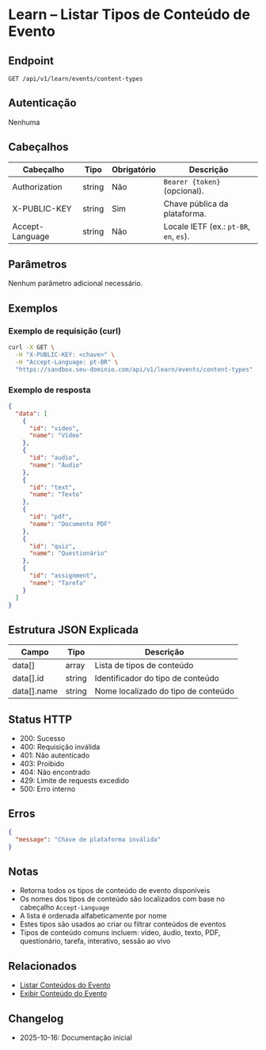 # Learn – Listar Tipos de Conteúdo de Evento

## Endpoint

```
GET /api/v1/learn/events/content-types
```

## Autenticação

Nenhuma

## Cabeçalhos

| Cabeçalho       | Tipo   | Obrigatório | Descrição |
| --------------- | ------ | ----------- | --------- |
| Authorization   | string | Não         | `Bearer {token}` (opcional). |
| X-PUBLIC-KEY    | string | Sim         | Chave pública da plataforma. |
| Accept-Language | string | Não         | Locale IETF (ex.: `pt-BR`, `en`, `es`). |

## Parâmetros

Nenhum parâmetro adicional necessário.

## Exemplos

### Exemplo de requisição (curl)

```bash
curl -X GET \
  -H "X-PUBLIC-KEY: <chave>" \
  -H "Accept-Language: pt-BR" \
  "https://sandbox.seu-dominio.com/api/v1/learn/events/content-types"
```

### Exemplo de resposta

```json
{
  "data": [
    {
      "id": "video",
      "name": "Vídeo"
    },
    {
      "id": "audio",
      "name": "Áudio"
    },
    {
      "id": "text",
      "name": "Texto"
    },
    {
      "id": "pdf",
      "name": "Documento PDF"
    },
    {
      "id": "quiz",
      "name": "Questionário"
    },
    {
      "id": "assignment",
      "name": "Tarefa"
    }
  ]
}
```

## Estrutura JSON Explicada

| Campo       | Tipo   | Descrição |
| ----------- | ------ | --------- |
| data[]      | array  | Lista de tipos de conteúdo |
| data[].id   | string | Identificador do tipo de conteúdo |
| data[].name | string | Nome localizado do tipo de conteúdo |

## Status HTTP

- 200: Sucesso
- 400: Requisição inválida
- 401: Não autenticado
- 403: Proibido
- 404: Não encontrado
- 429: Limite de requests excedido
- 500: Erro interno

## Erros

```json
{
  "message": "Chave de plataforma inválida"
}
```

## Notas

- Retorna todos os tipos de conteúdo de evento disponíveis
- Os nomes dos tipos de conteúdo são localizados com base no cabeçalho `Accept-Language`
- A lista é ordenada alfabeticamente por nome
- Estes tipos são usados ao criar ou filtrar conteúdos de eventos
- Tipos de conteúdo comuns incluem: vídeo, áudio, texto, PDF, questionário, tarefa, interativo, sessão ao vivo

## Relacionados

- [Listar Conteúdos do Evento](./EventContentIndex.md)
- [Exibir Conteúdo do Evento](./EventContentShow.md)

## Changelog

- 2025-10-16: Documentação inicial
